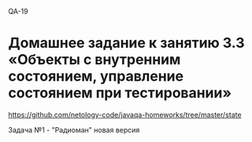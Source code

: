 QA-19
# Домашнее задание к занятию 3.3 «Объекты с внутренним состоянием, управление состоянием при тестировании»
https://github.com/netology-code/javaqa-homeworks/tree/master/state
  
Задача №1 - "Радиоман" новая версия

